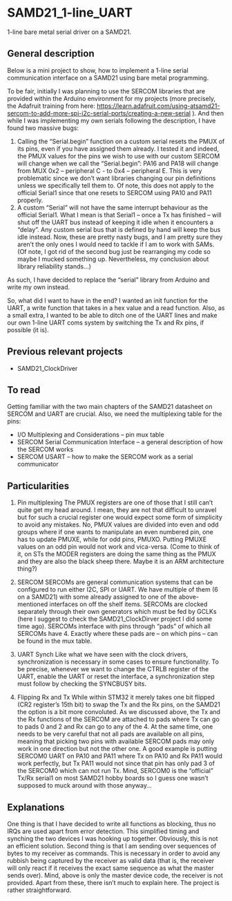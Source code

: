 # SAMD21_1-line_UART
1-line bare metal serial driver on a SAMD21.

## General description
Below is a mini project to show, how to implement a 1-line serial communication interface on a SAMD21 using bare metal programming.

To be fair, initially I was planning to use the SERCOM libraries that are provided within the Arduino environment for my projects (more precisely, the Adafruit training from here: https://learn.adafruit.com/using-atsamd21-sercom-to-add-more-spi-i2c-serial-ports/creating-a-new-serial ). And then while I was implementing my own serials following the description, I have found two massive bugs:

1) Calling the “Serial.begin” function on a custom serial resets the PMUX of its pins, even if you have assigned them already. I tested it and indeed, the PMUX values for the pins we wish to use with our custom SERCOM will change when we call the “Serial.begin”: PA16 and PA18 will change from MUX 0x2 – peripheral C - to 0x4 – peripheral E. This is very problematic since we don’t want libraries changing our pin definitions unless we specifically tell them to. Of note, this does not apply to the official Serial1 since that one resets to SERCOM using PA10 and PA11 properly.
2) A custom “Serial” will not have the same interrupt behaviour as the official Serial1. What I mean is that Serial1 – once a Tx has finished – will shut off the UART bus instead of keeping it idle when it encounters a “delay”. Any custom serial bus that is defined by hand will keep the bus idle instead.
Now, these are pretty nasty bugs, and I am pretty sure they aren’t the only ones I would need to tackle if I am to work with SAMs. (Of note, I got rid of the second bug just be rearranging my code so maybe I mucked something up. Nevertheless, my conclusion about library reliability stands…)

As such, I have decided to replace the “serial” library from Arduino and write my own instead.

So, what did I want to have in the end? I wanted an init function for the UART, a write function that takes in a hex value and a read function. Also, as a small extra, I wanted to be able to ditch one of the UART lines and make our own 1-line UART coms system by switching the Tx and Rx pins, if possible (it is).

## Previous relevant projects
- SAMD21_ClockDriver

## To read
Getting familiar with the two main chapters of the SAMD21 datasheet on SERCOM and UART are crucial. Also, we need the multiplexing table for the pins:
- I/O Multiplexing and Considerations – pin mux table
- SERCOM Serial Communication Interface – a general description of how the SERCOM works
- SERCOM USART – how to make the SERCOM work as a serial communicator

## Particularities
1) Pin multiplexing
The PMUX registers are one of those that I still can’t quite get my head around. I mean, they are not that difficult to unravel but for such a crucial register one would expect some form of simplicity to avoid any mistakes. No, PMUX values are divided into even and odd groups where if one wants to manipulate an even numbered pin, one has to update PMUXE, while for odd pins, PMUXO. Putting PMUXE values on an odd pin would not work and vica-versa. (Come to think of it, on STs the MODER registers are doing the same thing as the PMUX and they are also the black sheep there. Maybe it is an ARM architecture thing?) 

2) SERCOM
SERCOMs are general communication systems that can be configured to run either I2C, SPI or UART. We have multiple of them (6 on a SAMD21) with some already assigned to one of the above-mentioned interfaces on off the shelf items. SERCOMs are clocked separately through their own generators which must be fed by GCLKs (here I suggest to check the SAMD21_ClockDirver project I did some time ago). SERCOMs interface with pins through “pads” of which all SERCOMs have 4. Exactly where these pads are – on which pins – can be found in the mux table.

3) UART Synch
Like what we have seen with the clock drivers, synchronization is necessary in some cases to ensure functionality. To be precise, whenever we want to change the CTRLB register of the UART, enable the UART or reset the interface, a synchronization step must follow by checking the SYNCBUSY bits.

4) Flipping Rx and Tx
While within STM32 it merely takes one bit flipped (CR2 register’s 15th bit) to swap the Tx and the Rx pins, on the SAMD21 the option is a bit more convoluted. As we discussed above, the Tx and the Rx functions of the SERCOM are attached to pads where Tx can go to pads 0 and 2 and Rx can go to any of the 4. At the same time, one needs to be very careful that not all pads are available on all pins, meaning that picking two pins with available SERCOM pads may only work in one direction but not the other one. A good example is putting SERCOM0 UART on PA10 and PA11 where Tx on PA10 and Rx PA11 would work perfectly, but Tx PA11 would not since that pin has only pad 3 of the SERCOM0 which can not run Tx. Mind, SERCOM0 is the “official” Tx/Rx serial1 on most SAMD21 hobby boards so I guess one wasn’t supposed to muck around with those anyway…

## Explanations
One thing is that I have decided to write all functions as blocking, thus no IRQs are used apart from error detection. This simplified timing and synching the two devices I was hooking up together. Obviously, this is not an efficient solution.
Second thing is that I am sending over sequences of bytes to my receiver as commands. This is necessary in order to avoid any rubbish being captured by the receiver as valid data (that is, the receiver will only react if it receives the exact same sequence as what the master sends over). Mind, above is only the master device code, the receiver is not provided.
Apart from these, there isn’t much to explain here. The project is rather straightforward.

